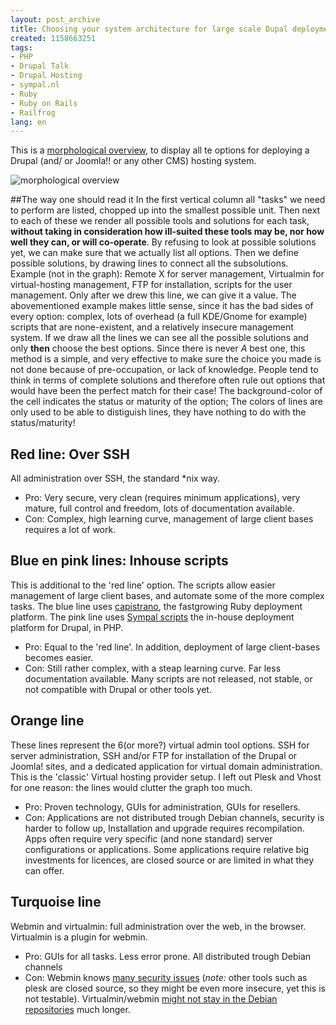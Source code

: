 ```yaml
---
layout: post_archive
title: Choosing your system architecture for large scale Dupal deployment.
created: 1158663251
tags:
- PHP
- Drupal Talk
- Drupal Hosting
- sympal.nl
- Ruby
- Ruby on Rails
- Railfrog
lang: en
---
```

This is a [morphological overview](http://webschuur.com/sites/webschuur.com/files/vhost_admin_morpho.png), to display all te options for deploying a Drupal (and/ or Joomla!! or any other CMS) hosting system.

![morphological overview](http://webschuur.com/sites/webschuur.com/files/vhost_admin_morpho_lo_res.png)

##The way one should read it
In the first vertical column all "tasks" we need to perform are listed, chopped up into the smallest possible unit. Then next to each of these we render all possible tools and solutions for each task, **without taking in consideration how ill-suited these tools may be, nor how well they can, or will co-operate**. By refusing to look at possible solutions yet, we can make sure that we actually list all options.
Then we define possible solutions, by drawing lines to connect all the subsolutions. Example (not in the graph): Remote X for server management, Virtualmin for virtual-hosting management, FTP for installation, scripts for the user management. Only after we drew this line, we can give it a value. The abovementioned example makes little sense, since it has the bad sides of every option: complex, lots of overhead (a full KDE/Gnome for example) scripts that are none-existent, and a relatively insecure management system.
If we draw all the lines we can see all the possible solutions and only **then** choose the best options. Since there is never *A* best one, this method is a simple, and very effective to make sure the choice you made is not done because of pre-occupation, or lack of knowledge. People tend to think in terms of complete solutions and therefore often rule out options that would have been the perfect match for their case!
The background-color of the cell indicates the status or maturity of the option; The colors of lines are only used to be able to distiguish lines, they have nothing to do with the status/maturity!

## Red line: Over SSH
All administration over SSH, the standard *nix way.

* Pro: Very secure, very clean (requires minimum applications), very mature, full control and freedom, lots of documentation available.
* Con: Complex, high learning curve, management of large client bases requires a lot of work.

## Blue en pink lines: Inhouse scripts
This is additional to the 'red line' option. The scripts allow easier management of large client bases, and automate some of the more complex tasks.
The blue line uses [capistrano](http://manuals.rubyonrails.com/read/book/17), the fastgrowing Ruby deployment platform.
The pink line uses [Sympal scripts](http://webschuur.com/node/637) the in-house deployment platform for Drupal, in PHP.

* Pro: Equal to the 'red line'. In addition, deployment of large client-bases becomes easier. 
* Con: Still rather complex, with a steap learning curve. Far less documentation available. Many scripts are not released, not stable, or not compatible with Drupal or other tools yet.

## Orange line
These lines represent the 6(or more?) virtual admin tool options. SSH for server administration, SSH and/or FTP for installation of the Drupal or Joomla! sites, and a dedicated application for virtual domain administration. This is the 'classic' Virtual hosting provider setup. I left out Plesk and Vhost for one reason: the lines would clutter the graph too much.

* Pro: Proven technology, GUIs for administration, GUIs for resellers.
* Con: Applications are not distributed trough Debian channels, security is harder to follow up, Installation and upgrade requires recompilation. Apps often require very specific (and none standard) server configurations or applications. Some applications require relative big investments for licences, are closed source or are limited in what they can offer.

## Turquoise line
Webmin and virtualmin: full administration over the web, in the browser. Virtualmin is a plugin for webmin.

* Pro: GUIs for all tasks. Less error prone. All distributed trough Debian channels
* Con: Webmin knows [many security issues](http://webmin.com/security.html) (_note:_ other tools such as plesk are closed source, so they might be even more insecure, yet this is not testable). Virtualmin/webmin [might not stay in the Debian repositories](http://lists.debian.org/debian-devel/2005/12/msg00790.html) much longer.
